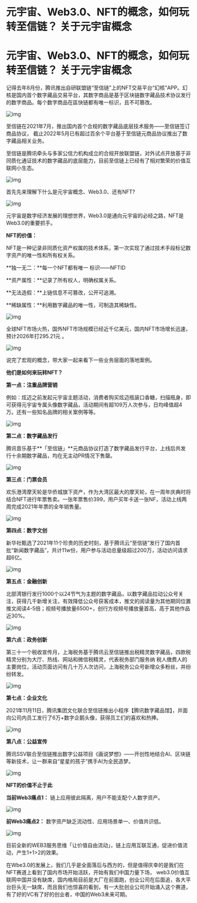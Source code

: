 # 元宇宙、Web3.0、NFT的概念，如何玩转至信链？ 关于元宇宙概念


# 元宇宙、Web3.0、NFT的概念，如何玩转至信链？ 关于元宇宙概念

记得去年8月份，腾讯推出自研联盟链“至信链”上的NFT交易平台“幻核”APP。幻核是国内首个数字藏品交易平台，其数字商品是基于区块链数字藏品技术协议发行的数字商品。每个数字商品在區快链都有唯一标识，且不可篡改。

![img](https://p8.itc.cn/images01/20220706/10f27b585b0c4c97a8f4679f92811f4b.jpeg)

至信链在2021年7月，推出国内首个合规的数字藏品底层技术服务——至信链签订商品协议， 截止2022年5月已有超过百余个平台基于至信链元商品协议推出了数字藏品相关业务。

至信链是腾讯牵头与多家公信力机构成立的合规开放联盟链，对外试点开放基于非同质化通证技术的数字藏品的底层能力，目前至信链上已经有了相对繁荣的价值互联网小生态。

![img](https://p8.itc.cn/images01/20220706/a2973426d46e48bf8b5e3e3cf38877a9.png)

首先先来理解下什么是元宇宙概念、Web3.0、还有NFT?

![img](https://p8.itc.cn/images01/20220706/1bb9e8d3779d467cb7546a973848b1c5.png)

元宇宙是数字经济发展的理想世界，Web3.0是通向元宇宙的必经之路，NFT是Web3.0的重要抓手。

**NFT的价值：**

NFT是一种记录非同质化资产权属的技术体系，第一次实现了通过技术手段标记数字资产的唯一性和所有权关系。

**独一无二：**每一个NFT都有唯一 标识——NFTID

**资产属性：**记录了所有权人，明确权属关系。

**无法造假：**上链信息不可篡改，公开可追溯。

**稀缺属性：**利用数字藏品的唯一性，可制造其稀缺性。

![img](https://p9.itc.cn/images01/20220706/8160f6ece0a94d0da10b372d366f6668.png)

全球NFT市场火热，国外NFT市场规模已经近千亿美元，国内NFT市场增长迅速，预计2026年打295.21元 。

![img](https://p4.itc.cn/images01/20220706/a65507e40a5c4d22bcdc48367865dab1.png)

说完了宏观的概念，带大家一起来看下一些业务层面的落地案例。

**他们是如何来玩转NFT？**

**第一点：注重品牌营销**

例如：炫迈之前发起元宇宙主题活动，消费者购买炫迈瓶装口香糖，扫描瓶身，即可获得元宇宙专属头像数字藏品，活动期间有超109万人次参与，日均峰值超4万。还有一些知名品牌的相关案例等等。

![img](https://p2.itc.cn/images01/20220706/fd7608b60f1a4242becc732b258dd286.png)

**第二点：数字藏品发行**

腾讯音乐基于**「至信链」**元商品协议打造了数字藏品发行平台，上线后共发行十余期数字藏品，均在无主动PR情况下售罄。

![img](https://p5.itc.cn/images01/20220706/a3e28e5088c949019f1d918aec2e17b3.png)

**第三点：门票会员**

欢乐港湾摩天轮是华侨城旗下资产，作为大湾区最大的摩天轮，在一周年庆典时将结合NFT进行年票售卖。一张年票售价399，用户买年卡送一张NF，活动上线两周完成2021年年票的全年销售量。

![img](https://p8.itc.cn/images01/20220706/6fa4c8adc93e45209481a36c6e737aa3.png)

**第四点：数字文创**

新华社甄选了2021年11个珍贵的历史时刻，基于腾讯云“至信链”发行了国内首批“新闻数字藏品”，共计11w份，用户参与活动总量级超过200万，活动访问请求超6亿。

![img](https://p7.itc.cn/images01/20220706/1c1590e92d7a4bb8be7c5fd64d052690.png)

**第五点：金融创新**

北部湾银行发行1000个以24节气为主题的数字藏品，以数字藏品拉动公众号关注，获得几千新增关注，有效降低公众号获客成本，推文的阅读量为其他期同位置推文阅读4-5倍；视频号播放量6500+，创行方视频号播放量首高，高于其他作品近30%。

![img](https://p9.itc.cn/images01/20220706/5d768f9450f84bb29164f372b9d54600.jpeg)

**第六点：政务创新**

第三十一个税收宣传月，上海税务基于腾讯云至信链推出税精灵数字藏品，四款税精灵分别为大厅、热线、网站和微信税精灵，代表税务部门服务纳 税人缴费人的主要岗位，活动页面访问有几十万人次访问，上海税务公众号新增众多粉丝，并纷纷转发。

![img](https://p1.itc.cn/images01/20220706/3033ff49e3b3421093749e90b2d3ea32.jpeg)

**第七点：企业文化**

2021年11月11日，腾讯集团文化联合至信链推出小程序【腾讯数字藏品馆】，并面向公司内员工发行了6万+数字企鹅头像，获得员工们的喜欢和热捧。

![img](https://p3.itc.cn/images01/20220706/e2ead73751694b62b48d7546e3f93b29.png)

**第八点：公益宣传**

腾讯SSV联合至信链推出数字公益项目《画说梦想》——开创性地结合AI、区块链等新技术，让一群来自“星星的孩子”携手AI为全民造梦。

![img](https://p9.itc.cn/images01/20220706/701af1b4ff844b49a28d27ac2b072a9b.png)

**NFT的价值不止于此**

**当前Web3痛点1：** 链上应用彼此隔离，用户不能支配个人数字资产。

![img](https://p9.itc.cn/images01/20220706/51f178c0739c444b93f957aac42e64f6.png)

**前Web3痛点2：** 数字资产缺乏流动性、应用场景单一、价值共识低。

![img](https://p2.itc.cn/images01/20220706/895e547caa004be88f27f43655f1eda0.png)

目前全新的WEB3服务思维「让价值自由流动」，链上应用互联互通，促进价值流动，产生1+1>2的效果。

在Wbe3.0的发展上，我们几乎是全面落后与西方的，但是值得庆幸的是我们在NFT赛道上看到了国内市场开始活跃，开始有我们中国力量下场， web3.0价值互联网中国并没有缺席，国内格局目前是大厂在前面跑，创业公司在后面追，各大平台巨头无一缺席，而且我们也惊喜的看到，有一大批创业公司开始涌入这个赛道，有了好的VC有了好的创业者，中国的Web3未来可期。
